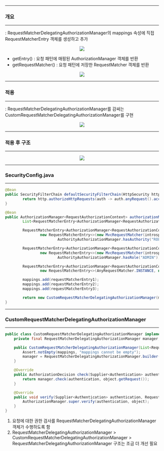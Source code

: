 -----
### 개요
-----
: RequestMatcherDelegatingAuthorizationManager의 mappings 속성에 직접 RequestMatcherEntry 객체를 생성하고 추가
<div align="center">
<img src="https://github.com/user-attachments/assets/b350a4f2-5cb4-4145-b8d8-33cce9e483b2">
</div>

  - getEntry() : 요청 패턴에 매핑된 AuthorizationManager 객체를 반환
  - getRequestMatcher() : 요청 패턴에 저장한 RequestMatcher 객체를 반환

<div align="center">
<img src="https://github.com/user-attachments/assets/e8e56544-7e84-4ac1-ab47-c93ebd66d376">
</div>

-----
### 적용
-----
: RequestMatcherDelegatingAuthorizationManager를 감싸는 CustomRequestMatcherDelegatingAuthorizationManager를 구현
<div align="center">
<img src="https://github.com/user-attachments/assets/e0376e44-941e-4a1e-81af-4633f22100be">
</div>

-----
### 적용 후 구조
-----
<div align="center">
<img src="https://github.com/user-attachments/assets/4b00c129-19b5-4050-97e6-ee44f5506f63">
</div>

-----
### SecurityConfig.java
-----
```java
@Bean
public SecurityFilterChain defaultSecurityFilterChain(HttpSecurity http) throws Exception {
        return http.authorizeHttpRequests(auth -> auth.anyRequest().access(authorizationManager(null)).build()); 
}

@Bean
public AuthorizationManager<RequestAuthorizationContext> authorizationManager(HandlerMappingIntrospector introspector) {
        List<RequestMatcherEntry<AuthorizationManager<RequestAuthorizationContext>>> mappings = new ArrayList<>();

        RequestMatcherEntry<AuthorizationManager<RequestAuthorizationContext>> requestMatcherEntry1 =
                new RequestMatcherEntry<>(new MvcRequestMatcher(introspector, "/user"),
                        AuthorityAuthorizationManager.hasAuthority("ROLE_USER"));

        RequestMatcherEntry<AuthorizationManager<RequestAuthorizationContext>> requestMatcherEntry2 =
                new RequestMatcherEntry<>(new MvcRequestMatcher(introspector, "/admin"),
                        AuthorityAuthorizationManager.hasRole("ADMIN"));

        RequestMatcherEntry<AuthorizationManager<RequestAuthorizationContext>> requestMatcherEntry3 =
                new RequestMatcherEntry<>(AnyRequestMatcher.INSTANCE, new AuthenticatedAuthorizationManager<>()); // AnyRequest

        mappings.add(requestMatcherEntry1);
        mappings.add(requestMatcherEntry2);
        mappings.add(requestMatcherEntry3);

        return new CustomRequestMatcherDelegatingAuthorizationManager(mappings);
}
```

-----
### CustomRequestMatcherDelegatingAuthorizationManager
-----
```java
public class CustomRequestMatcherDelegatingAuthorizationManager implements AuthorizationManager<RequestAuthorizationContext> {
    private final RequestMatcherDelegatingAuthorizationManager manager;

    public CustomRequestMatcherDelegatingAuthorizationManager(List<RequestMatcherEntry<AuthorizationManager<RequestAuthorizationContext>>> mappings) {
        Assert.notEmpty(mappings, "mappings cannot be empty");
        manager = RequestMatcherDelegatingAuthorizationManager.builder().mappings(maps -> maps.addAll(mappings)).build();
    }

    @Override
    public AuthorizationDecision check(Supplier<Authentication> authentication, RequestAuthorizationContext object) {
        return manager.check(authentication, object.getRequest());
    }

    @Override
    public void verify(Supplier<Authentication> authentication, RequestAuthorizationContext object) {
        AuthorizationManager.super.verify(authentication, object);
    }
}
```

1. 요청에 대한 권한 검사를 RequestMatcherDelegatingAuthorizationManager 객체가 수행하도록 함
2. RequestMatcherDelegatingAuthorizationManager > CustomRequestMatcherDelegatingAuthorizationManager > RequestMatcherDelegatingAuthorizationManager 구조는 조금 더 개선 필요
